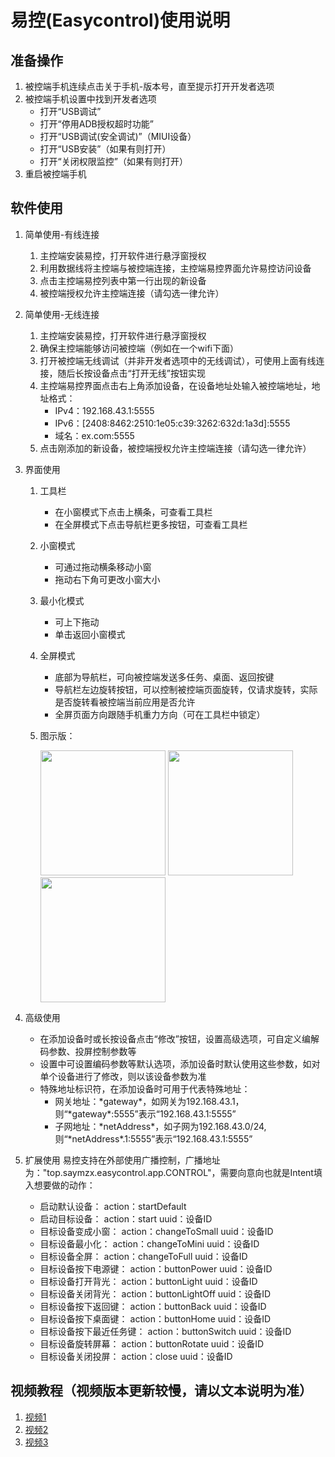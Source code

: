 # 易控(Easycontrol)使用说明

## 准备操作
1. 被控端手机连续点击关于手机-版本号，直至提示打开开发者选项
2. 被控端手机设置中找到开发者选项
	- 打开“USB调试”
	- 打开“停用ADB授权超时功能”
	- 打开“USB调试(安全调试)”（MIUI设备）
	- 打开“USB安装”（如果有则打开）
	- 打开“关闭权限监控”（如果有则打开）
3. 重启被控端手机

## 软件使用
1. 简单使用-有线连接
	1. 主控端安装易控，打开软件进行悬浮窗授权
	2. 利用数据线将主控端与被控端连接，主控端易控界面允许易控访问设备
	3. 点击主控端易控列表中第一行出现的新设备
	4. 被控端授权允许主控端连接（请勾选一律允许）
	
2. 简单使用-无线连接
	1. 主控端安装易控，打开软件进行悬浮窗授权
	2. 确保主控端能够访问被控端（例如在一个wifi下面）
	3. 打开被控端无线调试（并非开发者选项中的无线调试），可使用上面有线连接，随后长按设备点击“打开无线”按钮实现
	4. 主控端易控界面点击右上角添加设备，在设备地址处输入被控端地址，地址格式：
		- IPv4：192.168.43.1:5555
		- IPv6：[2408:8462:2510:1e05:c39:3262:632d:1a3d]:5555
		- 域名：ex.com:5555
	5. 点击刚添加的新设备，被控端授权允许主控端连接（请勾选一律允许）

3. 界面使用
	1. 工具栏
		- 在小窗模式下点击上横条，可查看工具栏
		- 在全屏模式下点击导航栏更多按钮，可查看工具栏
	2. 小窗模式
		- 可通过拖动横条移动小窗
		- 拖动右下角可更改小窗大小
	3. 最小化模式
		- 可上下拖动
		- 单击返回小窗模式
	4. 全屏模式
		- 底部为导航栏，可向被控端发送多任务、桌面、返回按键
		- 导航栏左边旋转按钮，可以控制被控端页面旋转，仅请求旋转，实际是否旋转看被控端当前应用是否允许
		- 全屏页面方向跟随手机重力方向（可在工具栏中锁定）
	5. 图示版：
	
		<img src="https://gitee.com/mingzhixianweb/easycontrol/raw/master/pic/tips/small.webp" width="200px">
		<img src="https://gitee.com/mingzhixianweb/easycontrol/raw/master/pic/tips/mini.webp" width="200px">
		<img src="https://gitee.com/mingzhixianweb/easycontrol/raw/master/pic/tips/full.webp" width="200px">

3. 高级使用
	- 在添加设备时或长按设备点击“修改”按钮，设置高级选项，可自定义编解码参数、投屏控制参数等
	- 设置中可设置编码参数等默认选项，添加设备时默认使用这些参数，如对单个设备进行了修改，则以该设备参数为准
	- 特殊地址标识符，在添加设备时可用于代表特殊地址：
		- 网关地址：\*gateway\*，如网关为192.168.43.1，则“\*gateway\*:5555”表示“192.168.43.1:5555”
		- 子网地址：\*netAddress\*，如子网为192.168.43.0/24, 则“\*netAddress\*.1:5555”表示“192.168.43.1:5555”
	
4. 扩展使用
	易控支持在外部使用广播控制，广播地址为："top.saymzx.easycontrol.app.CONTROL"，需要向意向也就是Intent填入想要做的动作：
	- 启动默认设备：
		action：startDefault
	- 启动目标设备：
		action：start
		uuid：设备ID
	- 目标设备变成小窗：
		action：changeToSmall
		uuid：设备ID
	- 目标设备最小化：
		action：changeToMini
		uuid：设备ID
	- 目标设备全屏：
		action：changeToFull
		uuid：设备ID
	- 目标设备按下电源键：
		action：buttonPower
		uuid：设备ID
	- 目标设备打开背光：
		action：buttonLight
		uuid：设备ID
	- 目标设备关闭背光：
		action：buttonLightOff
		uuid：设备ID
	- 目标设备按下返回键：
		action：buttonBack
		uuid：设备ID
	- 目标设备按下桌面键：
		action：buttonHome
		uuid：设备ID
	- 目标设备按下最近任务键：
		action：buttonSwitch
		uuid：设备ID
	- 目标设备旋转屏幕：
		action：buttonRotate
		uuid：设备ID
	- 目标设备关闭投屏：
		action：close
		uuid：设备ID
		
## 视频教程（视频版本更新较慢，请以文本说明为准）
1. [视频1](https://www.bilibili.com/video/BV1Wu4y1u7vD/)
2. [视频2](https://www.bilibili.com/video/BV11a4y1d7EU/)
3. [视频3](https://www.bilibili.com/video/BV1Wa4y197tF/)

